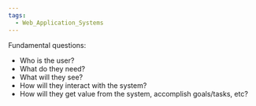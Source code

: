 ```yaml
---
tags:
  - Web_Application_Systems
---
```

Fundamental questions:
- Who is the user?
- What do they need?
- What will they see?
- How will they interact with the system?
- How will they get value from the system, accomplish goals/tasks, etc?